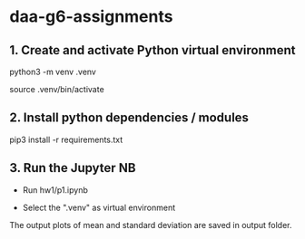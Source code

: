 # daa-g6-assignments


## 1. Create and activate Python virtual environment

python3 -m venv .venv

source .venv/bin/activate


## 2. Install python dependencies / modules 

pip3 install -r requirements.txt

## 3. Run the Jupyter NB

- Run hw1/p1.ipynb

- Select the ".venv" as virtual environment

The output plots of mean and standard deviation are saved in output folder.